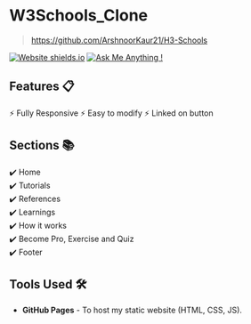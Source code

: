 # W3Schools_Clone
> https://github.com/ArshnoorKaur21/H3-Schools


[![Website shields.io](https://img.shields.io/badge/website-up-yellow)](https://github.com/ArshnoorKaur21/H3-Schools)
[![Ask Me Anything !](https://img.shields.io/badge/ask%20me-linkedin-1abc9c.svg)](https://www.linkedin.com/in/arshnoorkaur21/)


## Features 📋
⚡️ Fully Responsive
⚡️ Easy to modify
⚡️ Linked on button

## Sections 📚
✔️ Home\
✔️ Tutorials\
✔️ References\
✔️ Learnings\
✔️ How it works\
✔️ Become Pro, Exercise and Quiz\
✔️ Footer


## Tools Used 🛠️
* <b>GitHub Pages</b> - To host my static website (HTML, CSS, JS).
